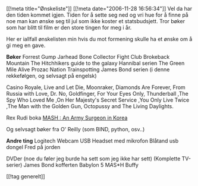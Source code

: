 [[!meta  title="Ønskeliste"]]
[[!meta  date="2006-11-28 16:56:34"]]
Vel da har den tiden kommet igjen. Tiden for å sette seg ned og vri hue for å finne på noe man kan ønske seg til jul som ikke koster et statsbudsjett. Tror bøker som har blitt til film er den store tingen for meg i år.

Her er iallfall ønskelisten min hvis du mot formening skulle ha et ønske om å gi meg en gave.

<strong>Bøker</strong>
Forrest Gump
Jarhead
Bone Collector
Fight Club
Brokeback Mountain
The Hitchhikers guide to the galaxy
Hannibal serien
The Green Mile
Alive
Prozac Nation
Trainspotting
James Bond serien (i denne rekkefølgen, og selvsagt på engelsk)

Casino Royale, Live and Let Die, Moonraker, Diamonds Are Forever, From Russia with Love, Dr. No, Goldfinger, For Your Eyes Only, Thunderball ,The Spy Who Loved Me ,On Her Majesty's Secret Service ,You Only Live Twice ,The Man with the Golden Gun, Octopussy and The Living Daylights.

Rex Rudi boka
<a href="http://www.bokkilden.no/SamboWeb/produkt.do?produktId=1183175&rom=MP">MASH : An Army Surgeon in Korea</a>

Og selvsagt bøker fra O' Reilly (som BIND, python, osv..)

<strong>Andre ting</strong>
Logitech Webcam
USB Headset med mikrofon
Blåtand usb dongel
Fred på jorden

DVDer (noe du føler jeg burde ha sett som jeg ikke har sett)
(Komplette TV-serier)
James Bond kofferten
Babylon 5
M*A*S*H
Buffy

[[!tag  generelt]]